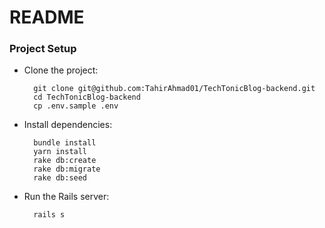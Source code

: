 # README

### Project Setup
- Clone the project:

        git clone git@github.com:TahirAhmad01/TechTonicBlog-backend.git
        cd TechTonicBlog-backend
        cp .env.sample .env

- Install dependencies:

        bundle install
        yarn install
        rake db:create
        rake db:migrate
        rake db:seed

- Run the Rails server:

        rails s